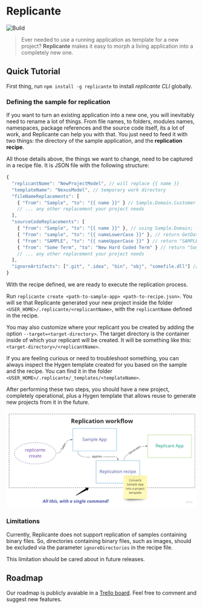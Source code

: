 # Replicante

![Build](https://github.com/DyegoMaas/Replicante/workflows/Build/badge.svg)

> Ever needed to use a running application as template for a new project? **Replicante** makes it easy to morph a living application into a completely new one.

## Quick Tutorial

First thing, run `npm install -g replicante` to install *replicante CLI* globally.

### Defining the sample for replication

If you want to turn an existing application into a new one, you will inevitably need to rename a lot of things. From file names, to folders, modules names, namespaces, package references and the source code itself, its a lot of work, and Replicante can help you with that. You just need to feed it with two things: the directory of the sample application, and the **replication recipe**.

All those details above, the things we want to change, need to be captured in a recipe file. It is JSON file with the following structure:

```javascript
{
  "replicantName": "NewProjectModel", // will replace {{ name }}
  "templateName": "NexusModel", // temporary work directory
  "fileNameReplacements": [
    { "from": "Sample", "to": "{{ name }}" } // Sample.Domain.Customer -> NewName.Domain.Customer
    // ... any other replacement your project needs
  ],
  "sourceCodeReplacements": [
    { "from": "Sample", "to": "{{ name }}" }, // using Sample.Domain; -> using NewName.Domain;
    { "from": "sample", "to": "{{ nameLowerCase }}" }, // return GetDatabase("sample"); -> return GetDatabase("newname");
    { "from": "SAMPLE", "to": "{{ nameUpperCase }}" } // return "SAMPLE"; -> return "NEWNAME";
    { "from": "Some Term", "to": "New Hard Coded Term" } // return "Some Term"; -> return "New Hard Coded Term";
    // ... any other replacement your project needs
  ],
  "ignoreArtifacts": [".git", ".idea", "bin", "obj", "somefile.dll"] // usually, binary directories
}
```

With the recipe defined, we are ready to execute the replication process.

Run `replicante create <path-to-sample-app> <path-to-recipe.json>`. You will se that Replicante generated your new project inside the folder `<USER_HOME>/.replicante/<replicantName>`, with the `replicantName` defined in the recipe.

You may also customize where your replicant you be created by adding the option `--target=<target-directory>`. The target directory is the container inside of which your replicant will be created. It will be something like this: `<target-directory>/<replicantName>`.

If you are feeling curious or need to troubleshoot something, you can always inspect the Hygen template created for you based on the sample and the recipe. You can find it in the folder `<USER_HOME>/.replicante/_templates/<templateName>`.

After performing these two steps, you should have a new project, completely operational, plus a Hygen template that allows reuse to generate new projects from it in the future.

![Replication workflow](/docs/img/workflow.jpg)

### Limitations

Currently, Replicante does not support replication of samples containing binary files. So, directories containing binary files, such as images, should be excluded via the parameter `ignoreDirectories` in the recipe file.

This limitation should be cared about in future releases.

## Roadmap

Our roadmap is publicly avaiable in a [Trello board](https://trello.com/b/T9khQD2v/replicant-roadmap). Feel free to comment and suggest new features.
